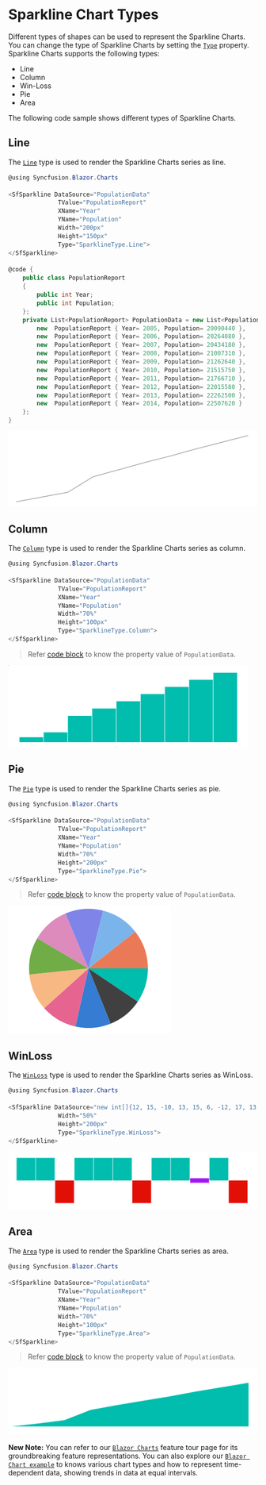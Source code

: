 # Sparkline Chart Types

Different types of shapes can be used to represent the Sparkline Charts. You can change the type of Sparkline Charts by setting the [`Type`](https://help.syncfusion.com/cr/blazor/Syncfusion.Blazor.Charts.SfSparkline-1.html#Syncfusion_Blazor_Charts_SfSparkline_1_Type) property. Sparkline Charts supports the following types:

* Line
* Column
* Win-Loss
* Pie
* Area

The following code sample shows different types of Sparkline Charts.

## Line

The [`Line`](https://help.syncfusion.com/cr/blazor/Syncfusion.Blazor.Charts.SfSparkline-1.html#Syncfusion_Blazor_Charts_SfSparkline_1_Type) type is used to render the Sparkline Charts series as line.

```csharp
@using Syncfusion.Blazor.Charts

<SfSparkline DataSource="PopulationData"
              TValue="PopulationReport"
              XName="Year"
              YName="Population"
              Width="200px"
              Height="150px"
              Type="SparklineType.Line">
</SfSparkline>

@code {
    public class PopulationReport
    {
        public int Year;
        public int Population;
    };
    private List<PopulationReport> PopulationData = new List<PopulationReport> {
        new  PopulationReport { Year= 2005, Population= 20090440 },
        new  PopulationReport { Year= 2006, Population= 20264080 },
        new  PopulationReport { Year= 2007, Population= 20434180 },
        new  PopulationReport { Year= 2008, Population= 21007310 },
        new  PopulationReport { Year= 2009, Population= 21262640 },
        new  PopulationReport { Year= 2010, Population= 21515750 },
        new  PopulationReport { Year= 2011, Population= 21766710 },
        new  PopulationReport { Year= 2012, Population= 22015580 },
        new  PopulationReport { Year= 2013, Population= 22262500 },
        new  PopulationReport { Year= 2014, Population= 22507620 }
    };
}
```

![Sparkline Charts with Line Type](./images/SparklineTypes/Line.png)

## Column

The [`Column`](https://help.syncfusion.com/cr/blazor/Syncfusion.Blazor.Charts.SfSparkline-1.html#Syncfusion_Blazor_Charts_SfSparkline_1_Type) type is used to render the Sparkline Charts series as column.

```csharp
@using Syncfusion.Blazor.Charts

<SfSparkline DataSource="PopulationData"
              TValue="PopulationReport"
              XName="Year"
              YName="Population"
              Width="70%"
              Height="100px"
              Type="SparklineType.Column">
</SfSparkline>
```

> Refer [code block](#line) to know the property value of `PopulationData`.

![Sparkline Charts with Column Type](./images/SparklineTypes/Column.png)

## Pie

The [`Pie`](https://help.syncfusion.com/cr/blazor/Syncfusion.Blazor.Charts.SfSparkline-1.html#Syncfusion_Blazor_Charts_SfSparkline_1_Type) type is used to render the Sparkline Charts series as pie.

```csharp
@using Syncfusion.Blazor.Charts

<SfSparkline DataSource="PopulationData"
              TValue="PopulationReport"
              XName="Year"
              YName="Population"
              Width="70%"
              Height="200px"
              Type="SparklineType.Pie">
</SfSparkline>
```

> Refer [code block](#line) to know the property value of `PopulationData`.

![Sparkline Charts with Pie type](./images/SparklineTypes/Pie.png)

## WinLoss

The [`WinLoss`](https://help.syncfusion.com/cr/blazor/Syncfusion.Blazor.Charts.SfSparkline-1.html#Syncfusion_Blazor_Charts_SfSparkline_1_Type) type is used to render the Sparkline Charts series as WinLoss.

```csharp
@using Syncfusion.Blazor.Charts

<SfSparkline DataSource="new int[]{12, 15, -10, 13, 15, 6, -12, 17, 13, 0, 8, -10}"
              Width="50%"
              Height="200px"
              Type="SparklineType.WinLoss">
</SfSparkline>
```

![Sparkline Charts with WinLoss type](./images/SparklineTypes/Winloss.png)

## Area

The [`Area`](https://help.syncfusion.com/cr/blazor/Syncfusion.Blazor.Charts.SfSparkline-1.html#Syncfusion_Blazor_Charts_SfSparkline_1_Type) type is used to render the Sparkline Charts series as area.

```csharp
@using Syncfusion.Blazor.Charts

<SfSparkline DataSource="PopulationData"
              TValue="PopulationReport"
              XName="Year"
              YName="Population"
              Width="70%"
              Height="100px"
              Type="SparklineType.Area">
</SfSparkline>
```

> Refer [code block](#line) to know the property value of `PopulationData`.

![Sparkline Charts with Area Type Sample](./images/SparklineTypes/Area.png)

**New Note:** You can refer to our [`Blazor Charts`](https://www.syncfusion.com/blazor-components/blazor-charts) feature tour page for its groundbreaking feature representations. You can also explore our [`Blazor Chart example`](https://blazor.syncfusion.com/demos/chart/line?theme=bootstrap4) to knows various chart types and how to represent time-dependent data, showing trends in data at equal intervals.